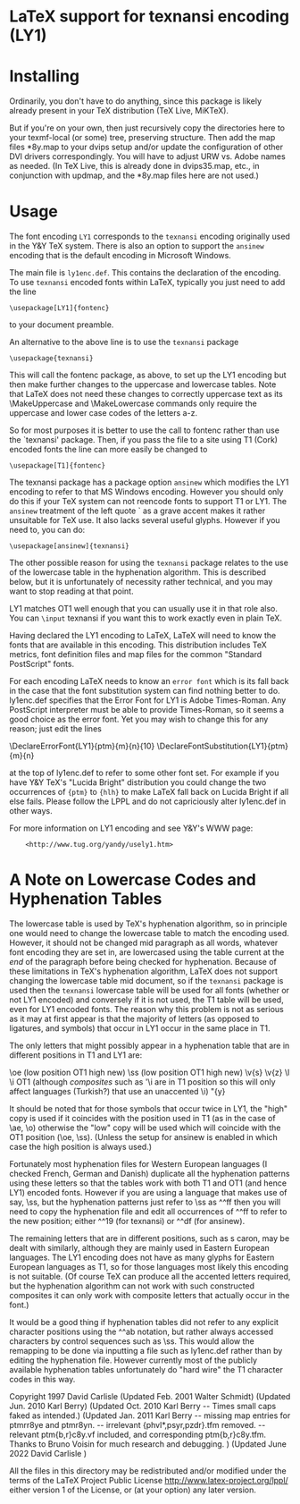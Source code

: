 LaTeX support for texnansi encoding (LY1)
===========================================

Installing
==========

Ordinarily, you don't have to do anything, since this package is likely
already present in your TeX distribution (TeX Live, MiKTeX).

But if you're on your own, then just recursively copy the directories
here to your texmf-local (or some) tree, preserving structure.  Then add
the map files *8y.map to your dvips setup and/or update the
configuration of other DVI drivers correspondingly.  You will have to
adjust URW vs. Adobe names as needed.  (In TeX Live, this is already
done in dvips35.map, etc., in conjunction with updmap, and the *8y.map
files here are not used.)

Usage
=====

The font encoding `LY1` corresponds to the `texnansi` encoding
originally used in the Y&Y TeX system.  There is also an option to
support the `ansinew` encoding that is the default encoding in
Microsoft Windows.

The main file is `ly1enc.def`. This contains the declaration of
the encoding. To use `texnansi` encoded fonts within LaTeX, 
typically you just need to add the line


	\usepackage[LY1]{fontenc}

to your document preamble.

An alternative to the above line is to use the `texnansi` package

	\usepackage{texnansi}

This will call the fontenc package, as above, to set up the LY1
encoding but then make further changes to the uppercase and
lowercase tables.  Note that LaTeX does not need these changes to
correctly uppercase text as its \MakeUppercase and \MakeLowercase
commands only require the uppercase and lower case codes of the
letters a-z.

So for most purposes it is better to use the call to fontenc
rather than use the `texnansi' package.  Then, if you pass the
file to a site using T1 (Cork) encoded fonts the line can more
easily be changed to

	\usepackage[T1]{fontenc}

The texnansi package has a package option `ansinew` which
modifies the LY1 encoding to refer to that MS Windows
encoding.  However you should only do this if your TeX system
can not reencode fonts to support T1 or LY1.  The `ansinew`
treatment of the left quote ` as a grave accent makes it
rather unsuitable for TeX use.  It also lacks several useful
glyphs.  However if you need to, you can do:

	\usepackage[ansinew]{texnansi}

The other possible reason for using the `texnansi` package
relates to the use of the lowercase table in the hyphenation
algorithm.  This is described below, but it is unfortunately
of necessity rather technical, and you may want to stop
reading at that point.

LY1 matches OT1 well enough that you can usually use it in that role
also.  You can `\input` texnansi if you want this to work exactly even
in plain TeX.

Having declared the LY1 encoding to LaTeX, LaTeX will need to
know the fonts that are available in this encoding.  This
distribution includes TeX metrics, font definition files and
map files for the common "Standard PostScript" fonts.

For each encoding LaTeX needs to know an `error font` which is
its fall back in the case that the font substitution system
can find nothing better to do.  ly1enc.def specifies that the
Error Font for LY1 is Adobe Times-Roman.  Any PostScript
interpreter must be able to provide Times-Roman, so it seems a
good choice as the error font.  Yet you may wish to change
this for any reason; just edit the lines

\DeclareErrorFont{LY1}{ptm}{m}{n}{10}
\DeclareFontSubstitution{LY1}{ptm}{m}{n}

at the top of ly1enc.def to refer to some other font set.  For example
if you have Y&Y TeX's "Lucida Bright" distribution you could change the
two occurrences of `{ptm}` to `{hlh}` to make LaTeX fall back on Lucida
Bright if all else fails.  Please follow the LPPL and do not
capriciously alter ly1enc.def in other ways.

For more information on LY1 encoding and see Y&Y's WWW page:

        <http://www.tug.org/yandy/usely1.htm>
        

A Note on Lowercase Codes and Hyphenation Tables
================================================

The lowercase table is used by TeX's hyphenation algorithm, so
in principle one would need to change the lowercase table to
match the encoding used.  However, it should not be changed
mid paragraph as all words, whatever font encoding they are
set in, are lowercased using the table current at the *end* of
the paragraph before being checked for hyphenation.  Because
of these limitations in TeX's hyphenation algorithm, LaTeX
does not support changing the lowercase table mid document, so
if the `texnansi` package is used then the `texnansi`
lowercase table will be used for all fonts (whether or not LY1
encoded) and conversely if it is not used, the T1 table will
be used, even for LY1 encoded fonts.  The reason why this
problem is not as serious as it may at first appear is that
the majority of letters (as opposed to ligatures, and symbols)
that occur in LY1 occur in the same place in T1.

The only letters that might possibly appear in a hyphenation
table that are in different positions in T1 and LY1 are:

\oe  (low position OT1 high new)
\ss  (low position OT1 high new)
\v{s}
\v{z}
\l
\i   OT1  (although *composites* such as \'\i are in T1 position
           so this will only affect languages (Turkish?) that use
           an unaccented \i)
\"{y}


It should be noted that for those symbols that occur twice in
LY1, the "high" copy is used if it coincides with the position
used in T1 (as in the case of \ae, \o) otherwise the "low"
copy will be used which will coincide with the OT1 position
(\oe, \ss).  (Unless the setup for ansinew is enabled in which
case the high position is always used.)

Fortunately most hyphenation files for Western European
languages (I checked French, German and Danish) duplicate all
the hyphenation patterns using these letters so that the
tables work with both T1 and OT1 (and hence LY1) encoded
fonts.  However if you are using a language that makes use of
say, \ss, but the hyphenation patterns just refer to \ss as
^^ff then you will need to copy the hyphenation file and edit
all occurrences of ^^ff to refer to the new position; either
^^19 (for texnansi) or ^^df (for ansinew).

The remaining letters that are in different positions, such as
s caron, may be dealt with similarly, although they are mainly
used in Eastern European languages.  The LY1 encoding does not
have as many glyphs for Eastern European languages as T1, so
for those languages most likely this encoding is not suitable.
(Of course TeX can produce all the accented letters required,
but the hyphenation algorithm can not work with such
constructed composites it can only work with composite letters
that actually occur in the font.)

It would be a good thing if hyphenation tables did not refer
to any explicit character positions using the ^^ab notation,
but rather always accessed characters by control sequences
such as \ss.  This would allow the remapping to be done via
inputting a file such as ly1enc.def rather than by editing the
hyphenation file.  However currently most of the publicly
available hyphenation tables unfortunately do "hard wire" the
T1 character codes in this way.


Copyright 1997 David Carlisle
(Updated Feb. 2001 Walter Schmidt)
(Updated Jun. 2010 Karl Berry)
(Updated Oct. 2010 Karl Berry -- Times small caps faked as intended.)
(Updated Jan. 2011 Karl Berry
 -- missing map entries for ptmrr8ye and ptmr8yn.
 -- irrelevant {phvl*,psyr,pzdr}.tfm removed.
 -- relevant ptm{b,r}c8y.vf included, and corresponding ptm{b,r}c8y.tfm.
 Thanks to Bruno Voisin for much research and debugging.
)
(Updated June 2022 David Carlisle )

All the files in this directory may be redistributed and/or modified
under the terms of the LaTeX Project Public License 
http://www.latex-project.org/lppl/
either version 1 of the License, or (at your option) any later version.
